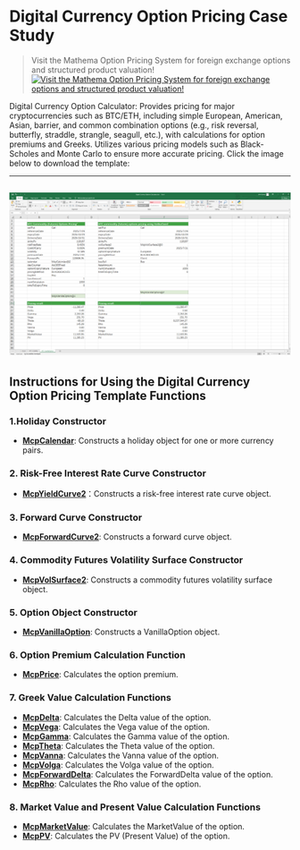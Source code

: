 # **Digital Currency Option Pricing Case Study**


> Visit the Mathema Option Pricing System for foreign exchange options and structured product valuation!
[![Visit the Mathema Option Pricing System for foreign exchange options and structured product valuation!](../pic/mathema.png)](https://fxo.mathema.com.cn)

Digital Currency Option Calculator: Provides pricing for major cryptocurrencies such as BTC/ETH, including simple European, American, Asian, barrier, and common combination options (e.g., risk reversal, butterfly, straddle, strangle, seagull, etc.), with calculations for option premiums and Greeks. Utilizes various pricing models such as Black-Scholes and Monte Carlo to ensure more accurate pricing.
Click the image below to download the template:

---
[![MCP-TC24-Digital Currency Options Calculator](./pic/tc24.png)](./MCP-TC24-DigitalCurrencyOptionsCalculator.xlsx)
---

## **Instructions for Using the Digital Currency Option Pricing Template Functions**

### **1.Holiday Constructor**
- **[McpCalendar](/latest/api/calendar.html#excel-mcpcalendar-code-dates)**: Constructs a holiday object for one or more currency pairs.

### **2. Risk-Free Interest Rate Curve Constructor**
- **[McpYieldCurve2](/latest/api/yieldcurve.html#excel-mcpyieldcurve2-args1-args2-args3-args4-args5-fmt-vp-hd)**：Constructs a risk-free interest rate curve object.

### **3. Forward Curve Constructor**
- **[McpForwardCurve2](/latest/api/forwardratecurve.html#excel-mcpforwardcurve2-args1-args2-args3-args4-args5-fmt-vp-hd)**: Constructs a forward curve object.

### **4. Commodity Futures Volatility Surface Constructor**
- **[McpVolSurface2](/latest/api/volsurface.html#excel-mcpvolsurface2-args1-args2-args3-args4-args5-fmt-vp)**: Constructs a commodity futures volatility surface object.

### **5. Option Object Constructor**
- **[McpVanillaOption](/latest/api/vanillaoption.html#excel-mcpvanillaoption-args1-args2-args3-args4-args5-fmt)**: Constructs a VanillaOption object.

### **6. Option Premium Calculation Function**
- **[McpPrice](/latest/api/vanillaoption.html#excel-mcpprice-obj-isamount-true)**: Calculates the option premium.

### **7. Greek Value Calculation Functions**
- **[McpDelta](/latest/api/vanillaoption.html#excel-mcpdelta-obj-isccy2-false-isamount-true-pricingmethod-1-isclosedformmethod-true)**: Calculates the Delta value of the option.
- **[McpVega](/latest/api/vanillaoption.html#excel-mcpvega-obj-isccy2-false-isamount-true-pricingmethod-1-isclosedformmethod-true)**: Calculates the Vega value of the option.
- **[McpGamma](/latest/api/vanillaoption.html#excel-mcpgamma-obj-isccy2-false-isamount-true-pricingmethod-1-isclosedformmethod-true)**: Calculates the Gamma value of the option.
- **[McpTheta](/latest/api/vanillaoption.html#excel-mcptheta-obj-isccy2-false-isamount-true-pricingmethod-1-isclosedformmethod-true)**: Calculates the Theta value of the option.
- **[McpVanna](/latest/api/vanillaoption.html#excel-mcpvanna-obj-isccy2-false-isamount-true-pricingmethod-1-isclosedformmethod-true)**: Calculates the Vanna value of the option.
- **[McpVolga](/latest/api/vanillaoption.html#excel-mcpvolga-obj-isccy2-false-isamount-true-pricingmethod-1-isclosedformmethod-true)**: Calculates the Volga value of the option.
- **[McpForwardDelta](/latest/api/vanillaoption.html#excel-mcpforwarddelta-obj-isccy2-false-isamount-true-pricingmethod-1-isclosedformmethod-true)**: Calculates the ForwardDelta value of the option.
- **[McpRho](/latest/api/vanillaoption.html#excel-mcprho-obj-isccy2-false-isamount-true-pricingmethod-1-isclosedformmethod-true)**: Calculates the Rho value of the option.

### **8. Market Value and Present Value Calculation Functions**
- **[McpMarketValue](/latest/api/vanillaoption.html#excel-mcpmarketvalue-obj-isamount-true)**: Calculates the MarketValue of the option.
- **[McpPV](/latest/api/vanillaoption.html#excel-mcppv-obj-isamount-true)**: Calculates the PV (Present Value) of the option.
